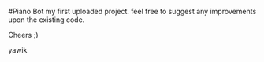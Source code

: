 #Piano Bot
my first uploaded project.
feel free to suggest any improvements upon the existing code.

Cheers ;)

yawik